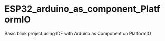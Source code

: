 # ESP32_arduino_as_component_PlatformIO
Basic blink project using IDF with Arduino as Component on PlatformIO
